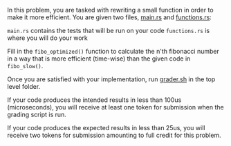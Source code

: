 In this problem, you are tasked with rewriting a small function in order to make it more efficient. 
You are given two files, [main.rs](./optimize/src/main.rs) and [functions.rs](./optimize/src/functions.rs):

`main.rs` contains the tests that will be run on your code
`functions.rs` is where you will do your work

Fill in the `fibo_optimized()` function to calculate the n'th fibonacci number in a way that is 
more efficient (time-wise) than the given code in `fibo_slow()`.

Once you are satisfied with your implementation, run [grader.sh](../../grader.sh) in the top level folder. 

If your code produces the intended results in less than 100us (microseconds), 
you will receive at least one token for submission when the grading script is run. 

If your code produces the expected results in less than 25us, 
you will receive two tokens for submission amounting to full credit for this problem.